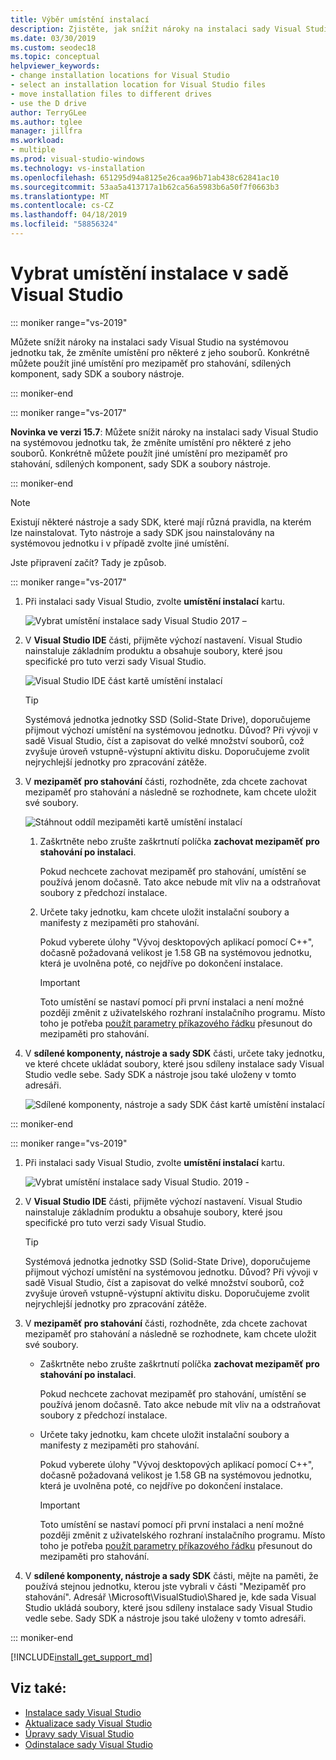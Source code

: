 ```yaml
---
title: Výběr umístění instalací
description: Zjistěte, jak snížit nároky na instalaci sady Visual Studio na systémovou jednotku tak, že změníte umístění mezipaměti pro stahování, sdílených komponent, sady SDK a nástroje na jiné jednotky. Například přesuňte některé soubory v jednotce c. na jednotce D.
ms.date: 03/30/2019
ms.custom: seodec18
ms.topic: conceptual
helpviewer_keywords:
- change installation locations for Visual Studio
- select an installation location for Visual Studio files
- move installation files to different drives
- use the D drive
author: TerryGLee
ms.author: tglee
manager: jillfra
ms.workload:
- multiple
ms.prod: visual-studio-windows
ms.technology: vs-installation
ms.openlocfilehash: 651295d94a8125e26caa96b71ab438c62841ac10
ms.sourcegitcommit: 53aa5a413717a1b62ca56a5983b6a50f7f0663b3
ms.translationtype: MT
ms.contentlocale: cs-CZ
ms.lasthandoff: 04/18/2019
ms.locfileid: "58856324"
---
```

# <a name="select-the-installation-locations-in-visual-studio"></a>Vybrat umístění instalace v sadě Visual Studio

::: moniker range="vs-2019"

Můžete snížit nároky na instalaci sady Visual Studio na systémovou jednotku tak, že změníte umístění pro některé z jeho souborů. Konkrétně můžete použít jiné umístění pro mezipaměť pro stahování, sdílených komponent, sady SDK a soubory nástroje.

::: moniker-end

::: moniker range="vs-2017"

**Novinka ve verzi 15.7**: Můžete snížit nároky na instalaci sady Visual Studio na systémovou jednotku tak, že změníte umístění pro některé z jeho souborů. Konkrétně můžete použít jiné umístění pro mezipaměť pro stahování, sdílených komponent, sady SDK a soubory nástroje.

::: moniker-end

   > [!NOTE]
   > Existují některé nástroje a sady SDK, které mají různá pravidla, na kterém lze nainstalovat. Tyto nástroje a sady SDK jsou nainstalovány na systémovou jednotku i v případě zvolte jiné umístění.

Jste připravení začít? Tady je způsob.

::: moniker range="vs-2017"

1. Při instalaci sady Visual Studio, zvolte **umístění instalací** kartu.

   ![Vybrat umístění instalace sady Visual Studio 2017 –](media/vs-installation-locations.png "zvolte umístění instalace.")

1. V **Visual Studio IDE** části, přijměte výchozí nastavení. Visual Studio nainstaluje základním produktu a obsahuje soubory, které jsou specifické pro tuto verzi sady Visual Studio.

   ![Visual Studio IDE část kartě umístění instalací](media/vs-installation-locations-ide.png "přijmete výchozí hodnoty pro oddíl IDE sady Visual Studio na kartě umístění instalace.")

   > [!TIP]
   > Systémová jednotka jednotky SSD (Solid-State Drive), doporučujeme přijmout výchozí umístění na systémovou jednotku. Důvod? Při vývoji v sadě Visual Studio, číst a zapisovat do velké množství souborů, což zvyšuje úroveň vstupně-výstupní aktivitu disku. Doporučujeme zvolit nejrychlejší jednotky pro zpracování zátěže.

1. V **mezipaměť pro stahování** části, rozhodněte, zda chcete zachovat mezipaměť pro stahování a následně se rozhodnete, kam chcete uložit své soubory.

     ![Stáhnout oddíl mezipaměti kartě umístění instalací](media/vs-installation-locations-cache.png "zvolte, jestli se má po instalaci zachovat mezipaměť pro stahování a pak určete taky jednotku, ve které chcete ukládat soubory.")

    1. Zaškrtněte nebo zrušte zaškrtnutí políčka **zachovat mezipaměť pro stahování po instalaci**.

       Pokud nechcete zachovat mezipaměť pro stahování, umístění se používá jenom dočasně. Tato akce nebude mít vliv na a odstraňovat soubory z předchozí instalace.

    1. Určete taky jednotku, kam chcete uložit instalační soubory a manifesty z mezipaměti pro stahování.

        Pokud vyberete úlohy "Vývoj desktopových aplikací pomocí C++", dočasně požadovaná velikost je 1.58 GB na systémovou jednotku, která je uvolněna poté, co nejdříve po dokončení instalace.

       > [!IMPORTANT]
       > Toto umístění se nastaví pomocí při první instalaci a není možné později změnit z uživatelského rozhraní instalačního programu. Místo toho je potřeba [použít parametry příkazového řádku](use-command-line-parameters-to-install-visual-studio.md) přesunout do mezipaměti pro stahování.

1. V **sdílené komponenty, nástroje a sady SDK** části, určete taky jednotku, ve které chcete ukládat soubory, které jsou sdíleny instalace sady Visual Studio vedle sebe. Sady SDK a nástroje jsou také uloženy v tomto adresáři.

   ![Sdílené komponenty, nástroje a sady SDK část kartě umístění instalací](media/vs-installation-locations-shared.png "zadejte umístění, kam chcete uložit sdílené komponenty, nástroje a sady SDK.")

::: moniker-end

::: moniker range="vs-2019"

1. Při instalaci sady Visual Studio, zvolte **umístění instalací** kartu.

   ![Vybrat umístění instalace sady Visual Studio. 2019 -](media/vs-2019/vs-installer-installation-locations.png "zvolte umístění instalace.")

1. V **Visual Studio IDE** části, přijměte výchozí nastavení. Visual Studio nainstaluje základním produktu a obsahuje soubory, které jsou specifické pro tuto verzi sady Visual Studio.

   > [!TIP]
   > Systémová jednotka jednotky SSD (Solid-State Drive), doporučujeme přijmout výchozí umístění na systémovou jednotku. Důvod? Při vývoji v sadě Visual Studio, číst a zapisovat do velké množství souborů, což zvyšuje úroveň vstupně-výstupní aktivitu disku. Doporučujeme zvolit nejrychlejší jednotky pro zpracování zátěže.

1. V **mezipaměť pro stahování** části, rozhodněte, zda chcete zachovat mezipaměť pro stahování a následně se rozhodnete, kam chcete uložit své soubory.

    * Zaškrtněte nebo zrušte zaškrtnutí políčka **zachovat mezipaměť pro stahování po instalaci**.

       Pokud nechcete zachovat mezipaměť pro stahování, umístění se používá jenom dočasně. Tato akce nebude mít vliv na a odstraňovat soubory z předchozí instalace.

    * Určete taky jednotku, kam chcete uložit instalační soubory a manifesty z mezipaměti pro stahování.

        Pokud vyberete úlohy "Vývoj desktopových aplikací pomocí C++", dočasně požadovaná velikost je 1.58 GB na systémovou jednotku, která je uvolněna poté, co nejdříve po dokončení instalace.

       > [!IMPORTANT]
       > Toto umístění se nastaví pomocí při první instalaci a není možné později změnit z uživatelského rozhraní instalačního programu. Místo toho je potřeba [použít parametry příkazového řádku](use-command-line-parameters-to-install-visual-studio.md) přesunout do mezipaměti pro stahování.

1. V **sdílené komponenty, nástroje a sady SDK** části, mějte na paměti, že používá stejnou jednotku, kterou jste vybrali v části "Mezipaměť pro stahování". Adresář \Microsoft\VisualStudio\Shared je, kde sada Visual Studio ukládá soubory, které jsou sdíleny instalace sady Visual Studio vedle sebe. Sady SDK a nástroje jsou také uloženy v tomto adresáři.

::: moniker-end

[!INCLUDE[install_get_support_md](includes/install_get_support_md.md)]

## <a name="see-also"></a>Viz také:

* [Instalace sady Visual Studio](install-visual-studio.md)
* [Aktualizace sady Visual Studio](update-visual-studio.md)
* [Úpravy sady Visual Studio](update-visual-studio.md)
* [Odinstalace sady Visual Studio](uninstall-visual-studio.md)
